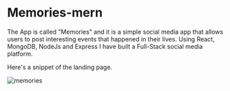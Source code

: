 # Memories-mern



The App is called "Memories" and it is a simple social media app that allows users to post interesting events that happened in their lives. Using React, MongoDB, NodeJs and Express I have built a Full-Stack social media platform.


Here's a snippet of the landing page.



![memories](https://user-images.githubusercontent.com/86924144/182532567-1872a8f6-2762-4f95-8605-bc472bca357c.png)
